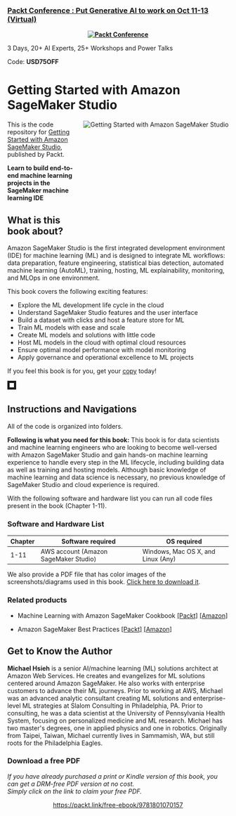 
### [Packt Conference : Put Generative AI to work on Oct 11-13 (Virtual)](https://packt.link/JGIEY)

<b><p align='center'>[![Packt Conference](https://hub.packtpub.com/wp-content/uploads/2023/08/put-generative-ai-to-work-packt.png)](https://packt.link/JGIEY)</p></b> 
3 Days, 20+ AI Experts, 25+ Workshops and Power Talks 

Code: <b>USD75OFF</b>




# 	Getting Started with Amazon SageMaker Studio

<a href="https://www.packtpub.com/product/getting-started-with-amazon-sagemaker-studio/9781801070157?utm_source=github&utm_medium=repository&utm_campaign=9781801070157"><img src="https://static.packt-cdn.com/products/9781801070157/cover/smaller" alt="Getting Started with Amazon SageMaker Studio" height="256px" align="right"></a>

This is the code repository for [Getting Started with Amazon SageMaker Studio](https://www.packtpub.com/product/getting-started-with-amazon-sagemaker-studio/9781801070157?utm_source=github&utm_medium=repository&utm_campaign=9781801070157), published by Packt.

**Learn to build end-to-end machine learning projects in the SageMaker machine learning IDE**

## What is this book about?
Amazon SageMaker Studio is the first integrated development environment (IDE) for machine learning (ML) and is designed to integrate ML workflows: data preparation, feature engineering, statistical bias detection, automated machine learning (AutoML), training, hosting, ML explainability, monitoring, and MLOps in one environment.

This book covers the following exciting features: 
* Explore the ML development life cycle in the cloud
* Understand SageMaker Studio features and the user interface
* Build a dataset with clicks and host a feature store for ML
* Train ML models with ease and scale
* Create ML models and solutions with little code
* Host ML models in the cloud with optimal cloud resources
* Ensure optimal model performance with model monitoring
* Apply governance and operational excellence to ML projects

If you feel this book is for you, get your [copy](https://www.amazon.com/dp/1800205694) today!

<a href="https://www.packtpub.com/?utm_source=github&utm_medium=banner&utm_campaign=GitHubBanner"><img src="https://raw.githubusercontent.com/PacktPublishing/GitHub/master/GitHub.png" alt="https://www.packtpub.com/" border="5" /></a>

## Instructions and Navigations
All of the code is organized into folders. 

**Following is what you need for this book:**
This book is for data scientists and machine learning engineers who are looking to become well-versed with Amazon SageMaker Studio and gain hands-on machine learning experience to handle every step in the ML lifecycle, including building data as well as training and hosting models.
Although basic knowledge of machine learning and data science is necessary, no previous knowledge of SageMaker Studio and cloud experience is required.	

With the following software and hardware list you can run all code files present in the book (Chapter 1-11).

### Software and Hardware List

| Chapter  | Software required                      | OS required                        |
| -------- | ------------------------------------   | -----------------------------------|
| 1-11	   | AWS account (Amazon SageMaker Studio)  | Windows, Mac OS X, and Linux (Any) |

We also provide a PDF file that has color images of the screenshots/diagrams used in this book. [Click here to download it](https://static.packt-cdn.com/downloads/9781801070157_ColorImages.pdf).


### Related products <Other books you may enjoy>
* Machine Learning with Amazon SageMaker Cookbook [[Packt]](https://www.packtpub.com/product/machine-learning-with-amazon-sagemaker-cookbook/9781800567030) [[Amazon]](https://www.amazon.com/dp/1800567030)
  
* Amazon SageMaker Best Practices [[Packt]](https://www.packtpub.com/product/amazon-sagemaker-best-practices/9781801070522) [[Amazon]](https://www.amazon.com/dp/B097GZLX9W)

## Get to Know the Author

**Michael Hsieh**
is a senior AI/machine learning (ML) solutions architect at Amazon Web Services. 
He creates and evangelizes for ML solutions centered around Amazon SageMaker. 
He also works with enterprise customers to advance their ML journeys.
Prior to working at AWS, Michael was an advanced analytic consultant creating ML solutions and enterprise-level ML strategies at Slalom Consulting in Philadelphia, PA. 
Prior to consulting, he was a data scientist at the University of Pennsylvania Health System, focusing on personalized medicine and ML research.
Michael has two master's degrees, one in applied physics and one in robotics.
Originally from Taipei, Taiwan, Michael currently lives in Sammamish, WA, but still roots for the Philadelphia Eagles.



### Download a free PDF

 <i>If you have already purchased a print or Kindle version of this book, you can get a DRM-free PDF version at no cost.<br>Simply click on the link to claim your free PDF.</i>
<p align="center"> <a href="https://packt.link/free-ebook/9781801070157">https://packt.link/free-ebook/9781801070157 </a> </p>